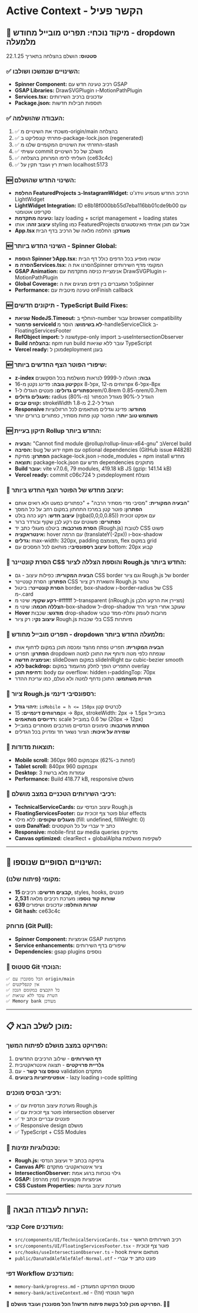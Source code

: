 # Active Context - הקשר פעיל

## 🎯 מיקוד נוכחי: תפריט מובייל מחודש - dropdown מלמעלה

**סטטוס:** הושלם בהצלחה בתאריך 22.1.25

### ✅ השינויים שנמשכו ושולבו:
- **Spinner Component:** רכיב טעינה חדש עם GSAP
- **GSAP Libraries:** DrawSVGPlugin ו-MotionPathPlugin  
- **Services.tsx:** עדכונים ברכיב השירותים
- **Package.json:** תוספות חבילות חדשות

### ✅ העבודה שהושלמה:
1. ✅ משכתי את השינויים מ-origin/main בהצלחה
2. ✅ פתרתי קונפליקט ב-package-lock.json (regenerated)
3. ✅ החזרתי את השינויים המקומיים שלנו מ-stash
4. ✅ עשיתי commit משולב של כל השינויים
5. ✅ העליתי לרפו המרוחק בהצלחה (ce63c4c)
6. ✅ השרת רץ ועובד תקין על localhost:5173

### 🆕 השינוי החדש שהושלם:
- **החלפת FeaturedProjects ב-InstagramWidget:** הרכיב החדש מטמיע ווידג'ט LightWidget
- **LightWidget Integration:** ID e8b18f000bb55d7eba116bb01cde9b00 עם סקריפט אוטומטי
- **טעינה מתקדמת:** lazy loading + script management + loading states
- **עיצוב זהה:** אותו styling כמו FeaturedProjects אבל עם תוכן אמיתי מאינסטגרם
- **App.tsx מעודכן:** החלפה מלאה של הרכיב בדף הבית

### 🆕 השינוי החדש ביותר - Spinner Global:
- **הוספת Spinner לApp.tsx:** עכשיו מופיע בכל הדפים כולל דף הבית
- **הסרה מServices.tsx:** הסרנו את הSpinner המקומי מדף השירותים
- **GSAP Animation:** אנימציית כניסה מתקדמת עם DrawSVGPlugin ו-MotionPathPlugin
- **Global Coverage:** כל המעברים בין דפים מציגים את הSpinner
- **Performance:** טעינה מיטבית עם onFinish callback

### 🆕 תיקונים חדשים - TypeScript Build Fixes:
- **שגיאת NodeJS.Timeout:** הוחלף ב-number עבור browser compatibility
- **פרמטר serviceId לא בשימוש:** הוסר מ-handleServiceClick ב-FloatingServicesFooter
- **RefObject import:** שונה לtype-only import ב-useIntersectionObserver
- **Build בהצלחה:** npm run build עובר ללא שגיאות TypeScript
- **Vercel ready:** מוכן לdeployment בענן

### 🆕 שיפורי הפוטר הצף החדשים ביותר:
- **z-index גבוה:** הועלה ל-9999 לנראות מושלמת בכל הסקשנים
- **קיטון גובה:** פדינג נקטן מ-16px ל-8px, רווחים מ-12px ל-6px-8px
- **כפתורים גדולים:** פונטים הוגדלו ל-1rem/0.8rem מ-0.85rem/0.7rem
- **מעגלים גדולים:** radius הוגדל ל-90% מגודל הכפתור (מ-80%)
- **קווים עבים:** strokeWidth הוגדל ל-2.2 מ-1.8
- **Responsive מחודש:** פדינג וגדלים מותאמים לכל הרזולוציות
- **משתמש טוב יותר:** הפוטר קטן פחות מסתיר, כפתורים ברורים יותר

### 🆕 תיקון בעיית Rollup החדש ביותר:
- **הבעיה:** "Cannot find module @rollup/rollup-linux-x64-gnu" בVercel build
- **הסיבה:** bug ידוע של npm עם optional dependencies (GitHub issue #4828)
- **הפתרון:** מחיקת package-lock.json ו-node_modules + npm install מחדש
- **תוצאה:** package-lock.json חדש עם dependencies מתוקנים
- **Build עובר:** vite v7.0.6, 79 modules, 419.18 kB JS (gzip: 141.14 kB)
- **Vercel ready:** commit c06c724 מוכן לdeployment מוצלח

### 🎨 עיצוב מחדש של הפוטר הצף החדש ביותר:
- **הבעיה המקורית:** "מסיבי מדי מסתיר הרבה" + "כפתורים כמעט ולא רואים אותם"
- **הפתרון:** פוטר קטן במרכז התחתון במקום רחב על כל המסך
- **עיצוב חדש:** רקע כהה בולט (rgba(0,0,0,0.85)) עם אפקט זכוכית  
- **כפתורים:** פשוטים עם רקע לבן שקוף ובורדר ברור
- **הסרת מורכבות:** ביטלנו מעגלי כתב יד (Rough.js) לטובת CSS פשוט
- **אינטראקציה:** hover עם הרמה (translateY(-2px)) ו-box-shadow
- **גדלים:** max-width: 320px, padding מצומצם, flex במקום grid
- **עיצוב רספונסיבי:** מותאם לכל המסכים עם bottom: 20px קבוע

### 🎨 הסרת קונטיינר CSS והוספת הצללה לציור Rough.js החדש ביותר:
- **הבעיה המקורית:** כפילות עיצוב - גם CSS border וגם ציור Rough.js של border  
- **הפתרון:** הסרת קונטיינר CSS והשארת רק ציור Rough.js טהור
- **הסרת קונטיינר:** ביטול border, box-shadow ו-border-radius של CSS מ-.card
- **רקע שקוף:** שינוי מ-#ffffff ל-transparent (הRough.js מציירן את הרקע הלבן)
- **הצללה חכמה:** שינוי מ-box-shadow ל-drop-shadow שעוקב אחרי הציור היד
- **Hover מודגש:** שכבות drop-shadow מרובות לעומק ותלת-ממד טבעי
- **עיצוב נקי:** רק ציור Rough.js בלי שכבות CSS מיותרות

### 📱 תפריט מובייל מחודש - dropdown מלמעלה החדש ביותר:
- **הבעיה המקורית:** תפריט נפתח מהצד ומכסה תוכן במקום לדחוף אותו
- **הפתרון:** תפריט dropdown שנפתח כלפי מטה ודוחף את התוכן למטה
- **אנימציה חדשה:** slideDown במקום slideInRight עם cubic-bezier smooth
- **ללא backdrop:** התפריט הופך לחלק מהעמוד במקום overlay
- **דחיפת תוכן:** body עם overflow: hidden ו-paddingTop: 70px
- **חוויית משתמש:** התוכן נדחף למטה ולא נעלם, כמו עריכת ההדר

### 🎨 ציור Rough.js רספונסיבי דינמי:
- **זיהוי גודל:** `isMobile = h <= 150px` לכרטיס קטן
- **מרווחים דינמיים:** 15px → 8px, strokeWidth: 2px → 1.5px במובייל
- **רדיוסים מותאמים:** scale של 0.6 במובייל (20px → 12px)
- **הסתרת מורכבות:** סימונים הנדסיים מורכבים מוסתרים במובייל
- **שמירה על איכות:** הציור נשאר חד ומדויק בכל הגדלים

### 🚀 תוצאות מדודות:
- **Mobile scroll:** 360px במקום 960px (פחות ב-62%!)
- **Tablet scroll:** 840px במקום 960px
- **Desktop:** 3 עמודות מלא ברשת
- **Performance:** Build 418.77 kB, responsive מושלם

### 🎨 רכיבי השירותים הטכניים במצב מושלם:
- **TechnicalServiceCards:** עיצוב הנדסי עם Rough.js
- **FloatingServicesFooter:** פוטר צף זכוכית עם blur effects
- **מעגלים שקופים:** ללא מילוי (fill: undefined, fillWeight: 0)
- **פונט DanaYad:** כתב יד עברי על כל הטקסטים
- **Responsive:** mobile-first עם media queries מדויקים
- **Canvas optimized:** clearRect + globalAlpha לשקיפות מושלמת

---

## 🔄 השינויים הסופיים שנוספו:

### מקומי (פיתוח שלנו):
- **15 קבצים חדשים:** רכיבים, styles, hooks, פונטים
- **2,531 שורות קוד נוספו:** מערכת רכיבים מלאה
- **639 שורות הוחלפו:** עדכונים ושיפורים
- **Git hash:** ce63c4c

### מרוחק (Git Pull):
- **Spinner Component:** אנימציות GSAP מתקדמות
- **Service enhancements:** שיפורים בדף השירותים
- **Dependencies:** gsap plugins נוספים

### 🚀 סטטוס Git הנוכחי:
```
✅ הכל מסונכרן עם origin/main 
✅ אין קונפליקטים
✅ כל הקבצים במקומם הנכון
✅ השרת עובד ללא שגיאות
✅ Memory bank מעודכן
```

---

## 📋 מוכן לשלב הבא:

### הפרויקט במצב מושלם לפיתוח המשך:
1. **דף השירותים** - שילוב הרכיבים החדשים
2. **גלריית פרויקטים** - תצוגה אינטראקטיבית
3. **טופס צור קשר** - עם validation מתקדם
4. **אופטימיזציות ביצועים** - lazy loading ו-code splitting

### רכיבי הבסיס מוכנים:
- ✅ מערכת עיצוב הנדסית עם Rough.js
- ✅ פוטר צף זכוכית עם intersection observer  
- ✅ פונטים עבריים וכתב יד
- ✅ Responsive design מושלם
- ✅ TypeScript + CSS Modules

### 🔧 טכנולוגיות זמינות:
- **Rough.js:** גרפיקה בכתב יד ועיצוב הנדסי
- **Canvas API:** ציור אינטראקטיבי מתקדם
- **IntersectionObserver:** גילוי נוכחות ברגע אמת
- **GSAP:** אנימציות מקצועיות (זמין מהרפו)
- **CSS Custom Properties:** מערכת עיצוב גמישה

---

## 📝 הערות לעבודה הבאה:

### קבצי Core מעודכנים:
- `src/components/UI/TechnicalServiceCards.tsx` - רכיב השירותים הראשי
- `src/components/UI/FloatingServicesFooter.tsx` - פוטר צף זכוכית
- `src/hooks/useIntersectionObserver.ts` - hook מותאם אישית
- `public/DanaYadAlefAlefAlef-Normal.otf` - פונט כתב יד עברי

### דפי Workflow מעודכנים:
- `memory-bank/progress.md` - סטטוס הפרויקט המעודכן
- `memory-bank/activeContext.md` - הקשר הנוכחי (זה!)

**🚀 הפרויקט מוכן לכל בקשת פיתוח חדשה! הכל מסונכרן ועובד מושלם. 🎯✨**